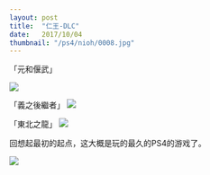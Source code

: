 ```yaml
---
layout: post
title:  "仁王-DLC"
date:   2017/10/04
thumbnail: "/ps4/nioh/0008.jpg"
---
```


「元和偃武」

![](https://www.gamecity.ne.jp/nioh/img/dlc3/dlc03v1.jpg)

「義之後繼者」
![](https://www.gamecity.ne.jp/nioh/img/dlc2/dlc02_indl2.jpg)

「東北之龍」
![](https://www.gamecity.ne.jp/nioh/img/dlc2/dlc01_indl2.jpg)

回想起最初的起点，这大概是玩的最久的PS4的游戏了。

![]({{site.baseurl}}/assets/img/ps4/nioh/0004.jpg)
